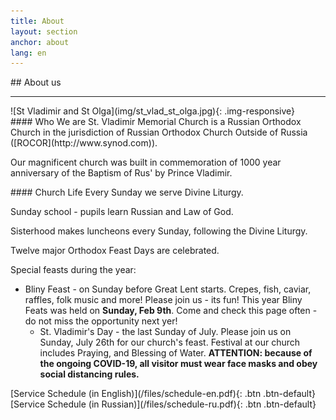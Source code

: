 ```yaml
---
title: About
layout: section
anchor: about
lang: en
---
```


<div class="section-title center" markdown="1">
##  About us

-----
</div>

<div class="row">
<div class="col-md-4" markdown="1">
![St Vladimir and St Olga](img/st_vlad_st_olga.jpg){: .img-responsive}
</div>

<div class="col-md-4 text-left" markdown="1">
#### Who We are
St. Vladimir Memorial Church is a Russian Orthodox Church in the jurisdiction of Russian Orthodox Church Outside
of Russia ([ROCOR](http://www.synod.com)).

Our magnificent church was built in commemoration of 1000 year anniversary of the Baptism of Rus' by Prince Vladimir.
</div>

<div class="col-md-4 text-left checklist" markdown="1">
#### Church Life
Every Sunday we serve Divine Liturgy.

Sunday school - pupils learn Russian and Law of God.

Sisterhood makes luncheons every Sunday, following the Divine Liturgy.

Twelve major Orthodox Feast Days are celebrated.

Special feasts during the year:
* Bliny Feast - on Sunday before Great Lent starts.
  Crepes, fish, caviar, raffles, folk music and more!
  Please join us - its fun!
  This year Bliny Feats was held on **Sunday, Feb 9th**. <!--, following the Liturgy. -->
  Come and check this page often - do not miss the opportunity next yer!
  * St. Vladimir's Day - the last Sunday of July.
  Please join us on Sunday, July 26th for our church's feast.
  Festival at our church includes Praying,
  and Blessing of Water. <b>ATTENTION: because of the ongoing COVID-19, all visitor must wear face masks and obey social distancing rules.</b>
  <!-- Cultural Music, Horse Rides, Russian Food, Market and Book Store. -->
  <!-- <b>Last year Cossacks from Philly set up a special "Cossack's Outpost", featuring
  the display of traditional cossack's armory, archery contests, a real warhorse, and more!</b>
  This year we are looking forward for another thrilling Cossack's Outpost! -->
</div>
</div>

<div class="space"></div>
<!-- <div class="section-title center" markdown="1">
##  Service Schedule

-----
</div> -->

<div class="row">
<div class="col-md-4 col-md-offset-2 text-center center" markdown="1">
[Service Schedule (in English)](/files/schedule-en.pdf){: .btn .btn-default}
</div>
<div class="col-md-4 text-center center" markdown="1">
[Service Schedule (in Russian)](/files/schedule-ru.pdf){: .btn .btn-default}
</div>
</div>

